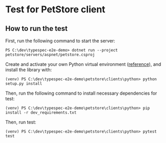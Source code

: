 # Test for PetStore client

## How to run the test

First, run the following command to start the server:
```
PS C:\dev\typespec-e2e-demo> dotnet run --project petstore/servers/aspnet/petstore.csproj
```

Create and activate your own Python virtual environment ([reference](https://docs.python.org/3/library/venv.html)), and install the library with:
```
(venv) PS C:\dev\typespec-e2e-demo\petstore\clients\python> python setup.py install
```
Then, run the following command to install necessary dependencies for test:

```
(venv) PS C:\dev\typespec-e2e-demo\petstore\clients\python> pip install -r dev_requirements.txt
```

Then, run test:
```
(venv) PS C:\dev\typespec-e2e-demo\petstore\clients\python> pytest test
```